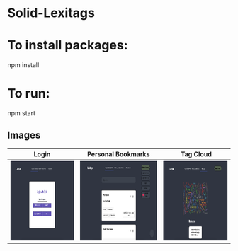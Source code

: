 # Solid-Lexitags


# To install packages:
npm install

# To run: 
npm start



## Images
Login | Personal Bookmarks | Tag Cloud
------------ | ------------- | ------------- 
<img src="https://github.com/MartinBruland/solid-lexitags/blob/main/Images/login.PNG" width="600" height="180"> | <img src="https://github.com/MartinBruland/solid-lexitags/blob/main/Images/main.PNG" width="600" height="180"> | <img src="https://github.com/MartinBruland/solid-lexitags/blob/main/Images/tags.PNG" width="600" height="180">   
